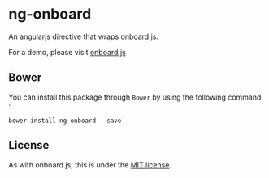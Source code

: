 ng-onboard
================

An angularjs directive that wraps [onboard.js](https://github.com/nozzle/onboard.js).

For a demo, please visit [onboard.js](https://github.com/nozzle/onboard.js/tree/master)

## Bower

You can install this package through `Bower` by using the following command :

    bower install ng-onboard --save

## License

As with onboard.js, this is under the [MIT license](https://github.com/tannerlinsley/ng-onboard/blob/master/LICENSE).






